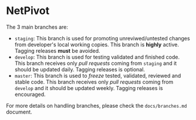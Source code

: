 # NetPivot
The 3 main branches are:

* `staging`: This branch is used for promoting unreviwed/untested changes from
   developer's local working copies. This branch is **highly** active. Tagging
   releases **must** be avoided.
* `develop`: This branch is used for testing validated and finished code. This
   branch receives only *pull requests* coming from `staging` and it should be
   updated daily. Tagging releases is optional.
* `master`: This branch is used to *freeze* tested, validated, reviewed and
   stable code. This branch receives only *pull requests* coming from `develop`
   and it should be updated weekly. Tagging releases is encouraged.

For more details on handling branches, please check the `docs/branches.md`
document.

